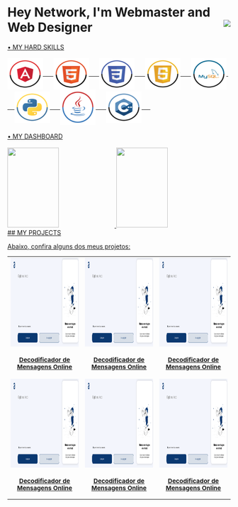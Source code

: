 <h1>Hey Network, I'm Webmaster and Web Designer<a href="https://www.linkedin.com/in/jailson-souza-558632246" target="_blank"><img align="right" src="https://img.shields.io/badge/-LinkedIn-%230077B5?style=for-the-badge&logo=linkedin&logoColor=white" target="_blank"></h1>
&bull; MY HARD SKILLS <br> <br>

<div class="left_side">
  <img align="center" alt="Jailson-HTML" height="70" width="80" src="https://github.com/jaredseefried/Development-Icons/blob/master/angular/angular.png">&nbsp &nbsp &nbsp
  <img align="center" alt="Jailson-HTML" height="70" width="80" src="https://github.com/jaredseefried/Development-Icons/blob/master/HTML/html5.png">&nbsp &nbsp &nbsp
  <img align="center" alt="Jailson-CSS" height="70" width="80" src="https://github.com/jaredseefried/Development-Icons/blob/master/CSS/css3.png">&nbsp &nbsp &nbsp
  <img align="center" alt="Jailson-Js" height="70" width="80" src="https://github.com/jaredseefried/Development-Icons/blob/master/javascript/javascript.png">&nbsp &nbsp &nbsp
  <img align="center" alt="Jailson-C++" height="70" width="80" src="https://github.com/jaredseefried/Development-Icons/blob/master/MySQL/mysql-blue.png">&nbsp &nbsp &nbsp
  <img align="center" alt="Jailson-Python" height="70" width="80" src="https://github.com/jaredseefried/Development-Icons/blob/master/Python/python.png">&nbsp &nbsp &nbsp
  <img align="center" alt="Jailson-Djangoht="70" width="80" src="https://github.com/jaredseefried/Development-Icons/blob/master/Java/java.png">&nbsp &nbsp &nbsp
  <img align="center" alt="Jailson-C++" height="70" width="80" src="https://github.com/jaredseefried/Development-Icons/blob/master/C%2B%2B/C%2B%2B.png">&nbsp &nbsp &nbsp
</div>
<br>
&bull; MY DASHBOARD <br> 
<br>
<div class="right_side">
  <img height="180em" width="48%" src="https://github-readme-stats.vercel.app/api?username=JailsonSouza&show_icons=true&theme=blue-green&include_all_commits=true&count_private=true"/>
  <img height="180em" width="48%" src="https://github-readme-stats.vercel.app/api/top-langs/?username=JailsonSouza&layout=compact&langs_count=7&theme=blue-green"/>
</div>
## MY PROJECTS 

Abaixo, confira alguns dos meus projetos:

<table>
  <tr>
    <td align="center">
      <a href="#" title="defina o titulo do link">
        <img src="https://github.com/JailsonSouza/oracle-alura-challenge01-decodificador/blob/main/assets/images/projeto-web-decodificador-de-palavras.png" width="300" height="200" alt="Foto do Steve Jobs"/><br>
        <sub>
          <h3>Decodificador de Mensagens Online</h2>
        </sub>
      </a>
    </td>
    <td align="center">
      <a href="#" title="defina o titulo do link">
        <img src="https://github.com/JailsonSouza/oracle-alura-challenge01-decodificador/blob/main/assets/images/projeto-web-decodificador-de-palavras.png" width="300" height="200" alt="Foto do Steve Jobs"/><br>
        <sub>
          <h3>Decodificador de Mensagens Online</h2>
        </sub>
      </a>
    </td>
    <td align="center">
      <a href="#" title="defina o titulo do link">
        <img src="https://github.com/JailsonSouza/oracle-alura-challenge01-decodificador/blob/main/assets/images/projeto-web-decodificador-de-palavras.png" width="300" height="200" alt="Foto do Steve Jobs"/><br>
        <sub>
          <h3>Decodificador de Mensagens Online</h2>
        </sub>
      </a>
    </td>
  </tr>
  <tr>
    <td align="center">
      <a href="#" title="defina o titulo do link">
        <img src="https://github.com/JailsonSouza/oracle-alura-challenge01-decodificador/blob/main/assets/images/projeto-web-decodificador-de-palavras.png" width="300" height="200" alt="Foto do Steve Jobs"/><br>
        <sub>
          <h3>Decodificador de Mensagens Online</h2>
        </sub>
      </a>
    </td>
    <td align="center">
      <a href="#" title="defina o titulo do link">
        <img src="https://github.com/JailsonSouza/oracle-alura-challenge01-decodificador/blob/main/assets/images/projeto-web-decodificador-de-palavras.png" width="300" height="200" alt="Foto do Steve Jobs"/><br>
        <sub>
          <h3>Decodificador de Mensagens Online</h2>
        </sub>
      </a>
    </td>
    <td align="center">
      <a href="#" title="defina o titulo do link">
        <img src="https://github.com/JailsonSouza/oracle-alura-challenge01-decodificador/blob/main/assets/images/projeto-web-decodificador-de-palavras.png" width="300" height="200" alt="Foto do Steve Jobs"/><br>
        <sub>
          <h3>Decodificador de Mensagens Online</h2>
        </sub>
      </a>
    </td>
  </tr>
</table>
